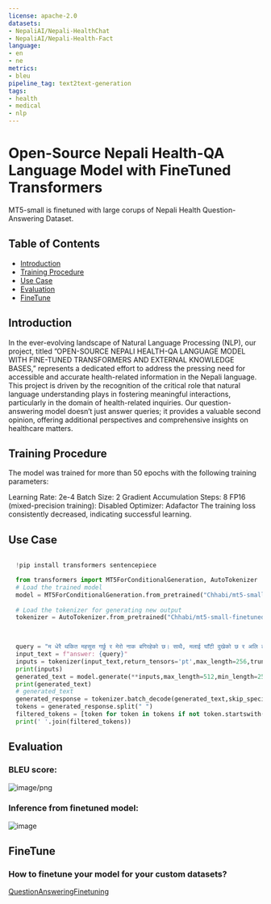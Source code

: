 ```yaml
---
license: apache-2.0
datasets:
- NepaliAI/Nepali-HealthChat
- NepaliAI/Nepali-Health-Fact
language:
- en
- ne
metrics:
- bleu
pipeline_tag: text2text-generation
tags:
- health
- medical
- nlp
---
```

# Open-Source Nepali Health-QA Language Model with FineTuned Transformers 
MT5-small is finetuned with large corups of Nepali Health Question-Answering Dataset.

## Table of Contents
- [Introduction](#introduction)
- [Training Procedure](#training-procedure)
- [Use Case](#use-case)
- [Evaluation](#evaluation)
- [FineTune](#finetune)
  
## Introduction
In the ever-evolving landscape of Natural Language Processing (NLP), our project, titled ”OPEN-SOURCE NEPALI HEALTH-QA LANGUAGE MODEL WITH FINE-TUNED TRANSFORMERS AND EXTERNAL KNOWLEDGE BASES,” represents a dedicated effort to address the pressing need for accessible and accurate health-related information in the Nepali language. This project is driven by the recognition of the critical role that natural language understanding plays in fostering meaningful interactions, particularly in the domain of health-related inquiries. Our question-answering model doesn’t just answer queries; it provides a valuable second opinion, offering additional perspectives and comprehensive insights on healthcare matters.

## Training Procedure
The model was trained for more than 50 epochs with the following training parameters:

Learning Rate: 2e-4
Batch Size: 2
Gradient Accumulation Steps: 8
FP16 (mixed-precision training): Disabled
Optimizer: Adafactor
The training loss consistently decreased, indicating successful learning.

## Use Case

```python

  !pip install transformers sentencepiece

  from transformers import MT5ForConditionalGeneration, AutoTokenizer 
  # Load the trained model
  model = MT5ForConditionalGeneration.from_pretrained("Chhabi/mt5-small-finetuned-Nepali-Health-50k-2")
  
  # Load the tokenizer for generating new output
  tokenizer = AutoTokenizer.from_pretrained("Chhabi/mt5-small-finetuned-Nepali-Health-50k-2",use_fast=True)


    
  query = "म धेरै थकित महसुस गर्छु र मेरो नाक बगिरहेको छ। साथै, मलाई घाँटी दुखेको छ र अलि टाउको दुखेको छ। मलाई के भइरहेको छ?"
  input_text = f"answer: {query}"
  inputs = tokenizer(input_text,return_tensors='pt',max_length=256,truncation=True).to("cuda")
  print(inputs)
  generated_text = model.generate(**inputs,max_length=512,min_length=256,length_penalty=3.0,num_beams=10,top_p=0.95,top_k=100,do_sample=True,temperature=0.7,num_return_sequences=3,no_repeat_ngram_size=4)
  print(generated_text)
  # generated_text
  generated_response = tokenizer.batch_decode(generated_text,skip_special_tokens=True)[0]
  tokens = generated_response.split(" ")
  filtered_tokens = [token for token in tokens if not token.startswith("<extra_id_")]
  print(' '.join(filtered_tokens))

```
## Evaluation
### BLEU score:


![image/png](https://cdn-uploads.huggingface.co/production/uploads/64a9a2e403835e13f9786936/X9NK63aj1EKeBH-d_NUG6.png)

### Inference from finetuned model:
![image](https://github.com/Chhabii/FinetuneMT5-Nepali-Health-Chat/assets/60286478/a91d5ace-1f41-4185-a8e0-ab5cf8af6b7c)

## FineTune 
### How to finetune your model for your custom datasets? 
[QuestionAnsweringFinetuning](https://github.com/Chhabii/FinetuneMT5-Nepali-Health-Chat/blob/master/mt-5-finetuned.ipynb)
